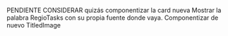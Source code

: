 PENDIENTE CONSIDERAR
quizás componentizar la card nueva
Mostrar la palabra RegioTasks con su propia fuente donde vaya.
Componentizar de nuevo TitledImage